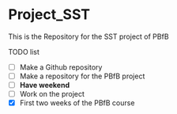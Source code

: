 # Project_SST
This is the Repository for the SST project of PBfB


TODO list
- [ ] Make a Github repository
- [ ] Make a repository for the PBfB project
- [ ] **Have weekend**
- [ ] Work on the project
- [x] First two weeks of the PBfB course
